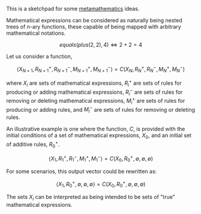 This is a sketchpad for some [metamathematics](https://en.wikipedia.org/wiki/Metamathematics) ideas.

Mathematical expressions can be considered as naturally being nested trees of $n$-ary functions, these capable of being mapped with arbitrary mathematical notations.

$$ equals(plus(2, 2), 4) \Leftrightarrow 2 + 2 = 4 $$

Let us consider a function,

$$ \left< X_{N+1}, R_{N+1}^{+}, R_{N+1}^{-}, M_{N+1}^{+}, M_{N+1}^{-} \right> = C \left( X_{N}, R_{N}^{+}, R_{N}^{-}, M_{N}^{+}, M_{N}^{-} \right) $$

where $X_{i}$ are sets of mathematical expressions, $R_{i}^{+}$ are sets of rules for producing or adding mathematical expressions, $R_{i}^{-}$ are sets of rules for removing or deleting mathematical expressions, $M_{i}^{+}$ are sets of rules for producing or adding rules, and $M_{i}^{-}$ are sets of rules for removing or deleting rules.

An illustrative example is one where the function, $C$, is provided with the initial conditions of a set of mathematical expressions, $X_{0}$, and an initial set of additive rules, $R_{0}^{+}$.

$$ \left< X_{1}, R_{1}^{+}, R_{1}^{-}, M_{1}^{+}, M_{1}^{-} \right> = C \left( X_{0}, R_{0}^{+}, \emptyset, \emptyset, \emptyset \right) $$

For some scenarios, this output vector could be rewritten as:

$$ \left< X_{1}, R_{0}^{+}, \emptyset, \emptyset, \emptyset \right> = C \left( X_{0}, R_{0}^{+}, \emptyset, \emptyset, \emptyset \right) $$

The sets $X_{i}$ can be interpreted as being intended to be sets of "true" mathematical expressions.
